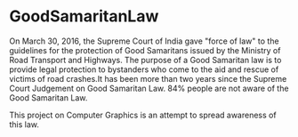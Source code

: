 # GoodSamaritanLaw


On March 30, 2016, the Supreme Court of India gave "force of law" to the guidelines for the protection of Good Samaritans issued by
the Ministry of Road Transport and Highways. The purpose of a Good Samaritan law is to provide legal protection to bystanders who 
come to the aid and rescue of victims of road crashes.It has been more than two years since the Supreme Court Judgement on Good 
Samaritan Law. 84% people are not aware of the Good Samaritan Law.

This project on Computer Graphics is an attempt to spread awareness of this law.

